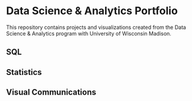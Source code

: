 # Data Science & Analytics Portfolio
This repository contains projects and visualizations created from the Data Science & Analytics program with University of Wisconsin Madison.

## SQL

## Statistics

## Visual Communications
